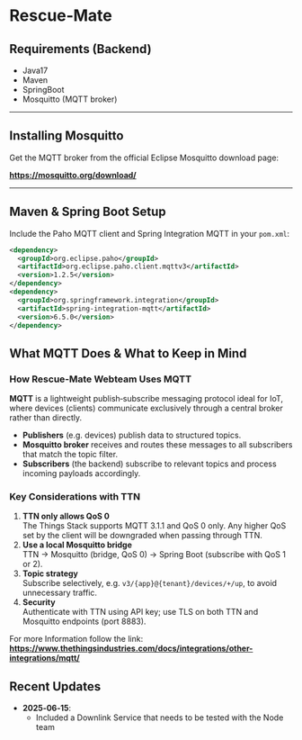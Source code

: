 # Rescue‑Mate

## Requirements (Backend)
- Java17
- Maven
- SpringBoot
- Mosquitto (MQTT broker)

---

## Installing Mosquitto

Get the MQTT broker from the official Eclipse Mosquitto download page:

**https://mosquitto.org/download/**

---

## Maven & Spring Boot Setup

Include the Paho MQTT client and Spring Integration MQTT in your `pom.xml`:

```xml
<dependency>
  <groupId>org.eclipse.paho</groupId>
  <artifactId>org.eclipse.paho.client.mqttv3</artifactId>
  <version>1.2.5</version>
</dependency>
<dependency>
  <groupId>org.springframework.integration</groupId>
  <artifactId>spring-integration-mqtt</artifactId>
  <version>6.5.0</version>
</dependency>
```

## What MQTT Does & What to Keep in Mind

### How Rescue‑Mate Webteam Uses MQTT

**MQTT** is a lightweight publish‑subscribe messaging protocol ideal for IoT, where devices (clients) communicate exclusively through a central broker rather than directly.

- **Publishers** (e.g. devices) publish data to structured topics.
- **Mosquitto broker** receives and routes these messages to all subscribers that match the topic filter.
- **Subscribers** (the backend) subscribe to relevant topics and process incoming payloads accordingly.

### Key Considerations with TTN

1. **TTN only allows QoS 0**  
   The Things Stack supports MQTT 3.1.1 and QoS 0 only. Any higher QoS set by the client will be downgraded when passing through TTN.
2. **Use a local Mosquitto bridge**  
   TTN → Mosquitto (bridge, QoS 0) → Spring Boot (subscribe with QoS 1 or 2).
3. **Topic strategy**  
   Subscribe selectively, e.g. `v3/{app}@{tenant}/devices/+/up`, to avoid unnecessary traffic.
4. **Security**  
   Authenticate with TTN using API key; use TLS on both TTN and Mosquitto endpoints (port 8883).

For more Information follow the link:
**https://www.thethingsindustries.com/docs/integrations/other-integrations/mqtt/**

## Recent Updates

- **2025‑06‑15**:
    - Included a Downlink Service that needs to be tested with the Node team

